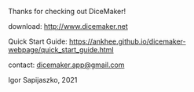 Thanks for checking out DiceMaker!

download: http://www.dicemaker.net

Quick Start Guide: https://ankhee.github.io/dicemaker-webpage/quick_start_guide.html

contact: dicemaker.app@gmail.com

Igor Sapijaszko, 2021
